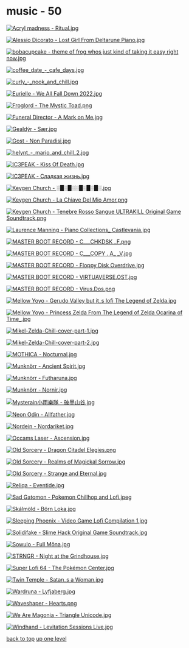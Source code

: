 # music - 50
[![Acryl madness - Ritual.jpg](https://raw.githubusercontent.com/buckmanc/Wallpapers/main/mobile/music/Acryl%20madness%20-%20Ritual.jpg "Acryl madness - Ritual.jpg")](https://raw.githubusercontent.com/buckmanc/Wallpapers/main/mobile/music/Acryl%20madness%20-%20Ritual.jpg)

[![Alessio Dicorato - Lost Girl _From _Deltarune__ _Piano_.jpg](https://raw.githubusercontent.com/buckmanc/Wallpapers/main/mobile/music/Alessio%20Dicorato%20-%20Lost%20Girl%20_From%20_Deltarune__%20_Piano_.jpg "Alessio Dicorato - Lost Girl _From _Deltarune__ _Piano_.jpg")](https://raw.githubusercontent.com/buckmanc/Wallpapers/main/mobile/music/Alessio%20Dicorato%20-%20Lost%20Girl%20_From%20_Deltarune__%20_Piano_.jpg)

[![bobacupcake - theme of frog whos just kind of taking it easy right now.jpg](https://raw.githubusercontent.com/buckmanc/Wallpapers/main/mobile/music/bobacupcake%20-%20theme%20of%20frog%20whos%20just%20kind%20of%20taking%20it%20easy%20right%20now.jpg "bobacupcake - theme of frog whos just kind of taking it easy right now.jpg")](https://raw.githubusercontent.com/buckmanc/Wallpapers/main/mobile/music/bobacupcake%20-%20theme%20of%20frog%20whos%20just%20kind%20of%20taking%20it%20easy%20right%20now.jpg)

[![coffee_date_-_cafe_days.jpg](https://raw.githubusercontent.com/buckmanc/Wallpapers/main/mobile/music/coffee_date_-_cafe_days.jpg "coffee_date_-_cafe_days.jpg")](https://raw.githubusercontent.com/buckmanc/Wallpapers/main/mobile/music/coffee_date_-_cafe_days.jpg)

[![curly_-_nook_and_chill.jpg](https://raw.githubusercontent.com/buckmanc/Wallpapers/main/mobile/music/curly_-_nook_and_chill.jpg "curly_-_nook_and_chill.jpg")](https://raw.githubusercontent.com/buckmanc/Wallpapers/main/mobile/music/curly_-_nook_and_chill.jpg)

[![Eurielle - We All Fall Down 2022.jpg](https://raw.githubusercontent.com/buckmanc/Wallpapers/main/mobile/music/Eurielle%20-%20We%20All%20Fall%20Down%202022.jpg "Eurielle - We All Fall Down 2022.jpg")](https://raw.githubusercontent.com/buckmanc/Wallpapers/main/mobile/music/Eurielle%20-%20We%20All%20Fall%20Down%202022.jpg)

[![Froglord - The Mystic Toad.png](https://raw.githubusercontent.com/buckmanc/Wallpapers/main/mobile/music/Froglord%20-%20The%20Mystic%20Toad.png "Froglord - The Mystic Toad.png")](https://raw.githubusercontent.com/buckmanc/Wallpapers/main/mobile/music/Froglord%20-%20The%20Mystic%20Toad.png)

[![Funeral Director - A Mark on Me.jpg](https://raw.githubusercontent.com/buckmanc/Wallpapers/main/mobile/music/Funeral%20Director%20-%20A%20Mark%20on%20Me.jpg "Funeral Director - A Mark on Me.jpg")](https://raw.githubusercontent.com/buckmanc/Wallpapers/main/mobile/music/Funeral%20Director%20-%20A%20Mark%20on%20Me.jpg)

[![Gealdýr - Sær.jpg](https://raw.githubusercontent.com/buckmanc/Wallpapers/main/mobile/music/Gealdýr%20-%20Sær.jpg "Gealdýr - Sær.jpg")](https://raw.githubusercontent.com/buckmanc/Wallpapers/main/mobile/music/Gealdýr%20-%20Sær.jpg)

[![Gost - Non Paradisi.jpg](https://raw.githubusercontent.com/buckmanc/Wallpapers/main/mobile/music/Gost%20-%20Non%20Paradisi.jpg "Gost - Non Paradisi.jpg")](https://raw.githubusercontent.com/buckmanc/Wallpapers/main/mobile/music/Gost%20-%20Non%20Paradisi.jpg)

[![helynt_-_mario_and_chill_2.jpg](https://raw.githubusercontent.com/buckmanc/Wallpapers/main/mobile/music/helynt_-_mario_and_chill_2.jpg "helynt_-_mario_and_chill_2.jpg")](https://raw.githubusercontent.com/buckmanc/Wallpapers/main/mobile/music/helynt_-_mario_and_chill_2.jpg)

[![IC3PEAK - Kiss Of Death.jpg](https://raw.githubusercontent.com/buckmanc/Wallpapers/main/mobile/music/IC3PEAK%20-%20Kiss%20Of%20Death.jpg "IC3PEAK - Kiss Of Death.jpg")](https://raw.githubusercontent.com/buckmanc/Wallpapers/main/mobile/music/IC3PEAK%20-%20Kiss%20Of%20Death.jpg)

[![IC3PEAK - Сладкая жизнь.jpg](https://raw.githubusercontent.com/buckmanc/Wallpapers/main/mobile/music/IC3PEAK%20-%20Сладкая%20жизнь.jpg "IC3PEAK - Сладкая жизнь.jpg")](https://raw.githubusercontent.com/buckmanc/Wallpapers/main/mobile/music/IC3PEAK%20-%20Сладкая%20жизнь.jpg)

[![Keygen Church - ░█░█░░█░█░█░.jpg](https://raw.githubusercontent.com/buckmanc/Wallpapers/main/mobile/music/Keygen%20Church%20-%20░█░█░░█░█░█░.jpg "Keygen Church - ░█░█░░█░█░█░.jpg")](https://raw.githubusercontent.com/buckmanc/Wallpapers/main/mobile/music/Keygen%20Church%20-%20░█░█░░█░█░█░.jpg)

[![Keygen Church - La Chiave Del Mio Amor.png](https://raw.githubusercontent.com/buckmanc/Wallpapers/main/mobile/music/Keygen%20Church%20-%20La%20Chiave%20Del%20Mio%20Amor.png "Keygen Church - La Chiave Del Mio Amor.png")](https://raw.githubusercontent.com/buckmanc/Wallpapers/main/mobile/music/Keygen%20Church%20-%20La%20Chiave%20Del%20Mio%20Amor.png)

[![Keygen Church - Tenebre Rosso Sangue _ULTRAKILL Original Game Soundtrack_.png](https://raw.githubusercontent.com/buckmanc/Wallpapers/main/mobile/music/Keygen%20Church%20-%20Tenebre%20Rosso%20Sangue%20_ULTRAKILL%20Original%20Game%20Soundtrack_.png "Keygen Church - Tenebre Rosso Sangue _ULTRAKILL Original Game Soundtrack_.png")](https://raw.githubusercontent.com/buckmanc/Wallpapers/main/mobile/music/Keygen%20Church%20-%20Tenebre%20Rosso%20Sangue%20_ULTRAKILL%20Original%20Game%20Soundtrack_.png)

[![Laurence Manning - Piano Collections_ Castlevania.jpg](https://raw.githubusercontent.com/buckmanc/Wallpapers/main/mobile/music/Laurence%20Manning%20-%20Piano%20Collections_%20Castlevania.jpg "Laurence Manning - Piano Collections_ Castlevania.jpg")](https://raw.githubusercontent.com/buckmanc/Wallpapers/main/mobile/music/Laurence%20Manning%20-%20Piano%20Collections_%20Castlevania.jpg)

[![MASTER BOOT RECORD - C​__​​_CHKDSK _F.png](https://raw.githubusercontent.com/buckmanc/Wallpapers/main/mobile/music/MASTER%20BOOT%20RECORD%20-%20C​__​​_CHKDSK%20_F.png "MASTER BOOT RECORD - C​__​​_CHKDSK _F.png")](https://raw.githubusercontent.com/buckmanc/Wallpapers/main/mobile/music/MASTER%20BOOT%20RECORD%20-%20C​__​​_CHKDSK%20_F.png)

[![MASTER BOOT RECORD - C___COPY _._ A_ _V.jpg](https://raw.githubusercontent.com/buckmanc/Wallpapers/main/mobile/music/MASTER%20BOOT%20RECORD%20-%20C___COPY%20_._%20A_%20_V.jpg "MASTER BOOT RECORD - C___COPY _._ A_ _V.jpg")](https://raw.githubusercontent.com/buckmanc/Wallpapers/main/mobile/music/MASTER%20BOOT%20RECORD%20-%20C___COPY%20_._%20A_%20_V.jpg)

[![MASTER BOOT RECORD - Floppy Disk Overdrive.jpg](https://raw.githubusercontent.com/buckmanc/Wallpapers/main/mobile/music/MASTER%20BOOT%20RECORD%20-%20Floppy%20Disk%20Overdrive.jpg "MASTER BOOT RECORD - Floppy Disk Overdrive.jpg")](https://raw.githubusercontent.com/buckmanc/Wallpapers/main/mobile/music/MASTER%20BOOT%20RECORD%20-%20Floppy%20Disk%20Overdrive.jpg)

[![MASTER BOOT RECORD - VIRTUAVERSE.OST.jpg](https://raw.githubusercontent.com/buckmanc/Wallpapers/main/mobile/music/MASTER%20BOOT%20RECORD%20-%20VIRTUAVERSE.OST.jpg "MASTER BOOT RECORD - VIRTUAVERSE.OST.jpg")](https://raw.githubusercontent.com/buckmanc/Wallpapers/main/mobile/music/MASTER%20BOOT%20RECORD%20-%20VIRTUAVERSE.OST.jpg)

[![MASTER BOOT RECORD - Virus.Dos.png](https://raw.githubusercontent.com/buckmanc/Wallpapers/main/mobile/music/MASTER%20BOOT%20RECORD%20-%20Virus.Dos.png "MASTER BOOT RECORD - Virus.Dos.png")](https://raw.githubusercontent.com/buckmanc/Wallpapers/main/mobile/music/MASTER%20BOOT%20RECORD%20-%20Virus.Dos.png)

[![Mellow Yoyo - Gerudo Valley but it_s lofi _The Legend of Zelda_.jpg](https://raw.githubusercontent.com/buckmanc/Wallpapers/main/mobile/music/Mellow%20Yoyo%20-%20Gerudo%20Valley%20but%20it_s%20lofi%20_The%20Legend%20of%20Zelda_.jpg "Mellow Yoyo - Gerudo Valley but it_s lofi _The Legend of Zelda_.jpg")](https://raw.githubusercontent.com/buckmanc/Wallpapers/main/mobile/music/Mellow%20Yoyo%20-%20Gerudo%20Valley%20but%20it_s%20lofi%20_The%20Legend%20of%20Zelda_.jpg)

[![Mellow Yoyo - Princess Zelda _From _The Legend of Zelda_ Ocarina of Time__.jpg](https://raw.githubusercontent.com/buckmanc/Wallpapers/main/mobile/music/Mellow%20Yoyo%20-%20Princess%20Zelda%20_From%20_The%20Legend%20of%20Zelda_%20Ocarina%20of%20Time__.jpg "Mellow Yoyo - Princess Zelda _From _The Legend of Zelda_ Ocarina of Time__.jpg")](https://raw.githubusercontent.com/buckmanc/Wallpapers/main/mobile/music/Mellow%20Yoyo%20-%20Princess%20Zelda%20_From%20_The%20Legend%20of%20Zelda_%20Ocarina%20of%20Time__.jpg)

[![Mikel-Zelda-Chill-cover-part-1.jpg](https://raw.githubusercontent.com/buckmanc/Wallpapers/main/mobile/music/Mikel-Zelda-Chill-cover-part-1.jpg "Mikel-Zelda-Chill-cover-part-1.jpg")](https://raw.githubusercontent.com/buckmanc/Wallpapers/main/mobile/music/Mikel-Zelda-Chill-cover-part-1.jpg)

[![Mikel-Zelda-Chill-cover-part-2.jpg](https://raw.githubusercontent.com/buckmanc/Wallpapers/main/mobile/music/Mikel-Zelda-Chill-cover-part-2.jpg "Mikel-Zelda-Chill-cover-part-2.jpg")](https://raw.githubusercontent.com/buckmanc/Wallpapers/main/mobile/music/Mikel-Zelda-Chill-cover-part-2.jpg)

[![MOTHICA - Nocturnal.jpg](https://raw.githubusercontent.com/buckmanc/Wallpapers/main/mobile/music/MOTHICA%20-%20Nocturnal.jpg "MOTHICA - Nocturnal.jpg")](https://raw.githubusercontent.com/buckmanc/Wallpapers/main/mobile/music/MOTHICA%20-%20Nocturnal.jpg)

[![Munknörr - Ancient Spirit.jpg](https://raw.githubusercontent.com/buckmanc/Wallpapers/main/mobile/music/Munknörr%20-%20Ancient%20Spirit.jpg "Munknörr - Ancient Spirit.jpg")](https://raw.githubusercontent.com/buckmanc/Wallpapers/main/mobile/music/Munknörr%20-%20Ancient%20Spirit.jpg)

[![Munknörr - Futharuna.jpg](https://raw.githubusercontent.com/buckmanc/Wallpapers/main/mobile/music/Munknörr%20-%20Futharuna.jpg "Munknörr - Futharuna.jpg")](https://raw.githubusercontent.com/buckmanc/Wallpapers/main/mobile/music/Munknörr%20-%20Futharuna.jpg)

[![Munknörr - Nornir.jpg](https://raw.githubusercontent.com/buckmanc/Wallpapers/main/mobile/music/Munknörr%20-%20Nornir.jpg "Munknörr - Nornir.jpg")](https://raw.githubusercontent.com/buckmanc/Wallpapers/main/mobile/music/Munknörr%20-%20Nornir.jpg)

[![Mysterain小雨樂隊 - 破墨山谷.jpg](https://raw.githubusercontent.com/buckmanc/Wallpapers/main/mobile/music/Mysterain小雨樂隊%20-%20破墨山谷.jpg "Mysterain小雨樂隊 - 破墨山谷.jpg")](https://raw.githubusercontent.com/buckmanc/Wallpapers/main/mobile/music/Mysterain小雨樂隊%20-%20破墨山谷.jpg)

[![Neon Odin - Allfather.jpg](https://raw.githubusercontent.com/buckmanc/Wallpapers/main/mobile/music/Neon%20Odin%20-%20Allfather.jpg "Neon Odin - Allfather.jpg")](https://raw.githubusercontent.com/buckmanc/Wallpapers/main/mobile/music/Neon%20Odin%20-%20Allfather.jpg)

[![Nordein - Nordariket.jpg](https://raw.githubusercontent.com/buckmanc/Wallpapers/main/mobile/music/Nordein%20-%20Nordariket.jpg "Nordein - Nordariket.jpg")](https://raw.githubusercontent.com/buckmanc/Wallpapers/main/mobile/music/Nordein%20-%20Nordariket.jpg)

[![Occams Laser - Ascension.jpg](https://raw.githubusercontent.com/buckmanc/Wallpapers/main/mobile/music/Occams%20Laser%20-%20Ascension.jpg "Occams Laser - Ascension.jpg")](https://raw.githubusercontent.com/buckmanc/Wallpapers/main/mobile/music/Occams%20Laser%20-%20Ascension.jpg)

[![Old Sorcery - Dragon Citadel Elegies.png](https://raw.githubusercontent.com/buckmanc/Wallpapers/main/mobile/music/Old%20Sorcery%20-%20Dragon%20Citadel%20Elegies.png "Old Sorcery - Dragon Citadel Elegies.png")](https://raw.githubusercontent.com/buckmanc/Wallpapers/main/mobile/music/Old%20Sorcery%20-%20Dragon%20Citadel%20Elegies.png)

[![Old Sorcery - Realms of Magickal Sorrow.jpg](https://raw.githubusercontent.com/buckmanc/Wallpapers/main/mobile/music/Old%20Sorcery%20-%20Realms%20of%20Magickal%20Sorrow.jpg "Old Sorcery - Realms of Magickal Sorrow.jpg")](https://raw.githubusercontent.com/buckmanc/Wallpapers/main/mobile/music/Old%20Sorcery%20-%20Realms%20of%20Magickal%20Sorrow.jpg)

[![Old Sorcery - Strange and Eternal.jpg](https://raw.githubusercontent.com/buckmanc/Wallpapers/main/mobile/music/Old%20Sorcery%20-%20Strange%20and%20Eternal.jpg "Old Sorcery - Strange and Eternal.jpg")](https://raw.githubusercontent.com/buckmanc/Wallpapers/main/mobile/music/Old%20Sorcery%20-%20Strange%20and%20Eternal.jpg)

[![Reliqa - Eventide.jpg](https://raw.githubusercontent.com/buckmanc/Wallpapers/main/mobile/music/Reliqa%20-%20Eventide.jpg "Reliqa - Eventide.jpg")](https://raw.githubusercontent.com/buckmanc/Wallpapers/main/mobile/music/Reliqa%20-%20Eventide.jpg)

[![Sad Gatomon - Pokemon Chillhop and Lofi.jpeg](https://raw.githubusercontent.com/buckmanc/Wallpapers/main/mobile/music/Sad%20Gatomon%20-%20Pokemon%20Chillhop%20and%20Lofi.jpeg "Sad Gatomon - Pokemon Chillhop and Lofi.jpeg")](https://raw.githubusercontent.com/buckmanc/Wallpapers/main/mobile/music/Sad%20Gatomon%20-%20Pokemon%20Chillhop%20and%20Lofi.jpeg)

[![Skálmöld - Börn Loka.jpg](https://raw.githubusercontent.com/buckmanc/Wallpapers/main/mobile/music/Skálmöld%20-%20Börn%20Loka.jpg "Skálmöld - Börn Loka.jpg")](https://raw.githubusercontent.com/buckmanc/Wallpapers/main/mobile/music/Skálmöld%20-%20Börn%20Loka.jpg)

[![Sleeping Phoenix - Video Game Lofi Compilation 1.jpg](https://raw.githubusercontent.com/buckmanc/Wallpapers/main/mobile/music/Sleeping%20Phoenix%20-%20Video%20Game%20Lofi%20Compilation%201.jpg "Sleeping Phoenix - Video Game Lofi Compilation 1.jpg")](https://raw.githubusercontent.com/buckmanc/Wallpapers/main/mobile/music/Sleeping%20Phoenix%20-%20Video%20Game%20Lofi%20Compilation%201.jpg)

[![Solidifake - Slime Hack _Original Game Soundtrack_.jpg](https://raw.githubusercontent.com/buckmanc/Wallpapers/main/mobile/music/Solidifake%20-%20Slime%20Hack%20_Original%20Game%20Soundtrack_.jpg "Solidifake - Slime Hack _Original Game Soundtrack_.jpg")](https://raw.githubusercontent.com/buckmanc/Wallpapers/main/mobile/music/Solidifake%20-%20Slime%20Hack%20_Original%20Game%20Soundtrack_.jpg)

[![Sowulo - Full Mōna.jpg](https://raw.githubusercontent.com/buckmanc/Wallpapers/main/mobile/music/Sowulo%20-%20Full%20Mōna.jpg "Sowulo - Full Mōna.jpg")](https://raw.githubusercontent.com/buckmanc/Wallpapers/main/mobile/music/Sowulo%20-%20Full%20Mōna.jpg)

[![STRNGR - Night at the Grindhouse.jpg](https://raw.githubusercontent.com/buckmanc/Wallpapers/main/mobile/music/STRNGR%20-%20Night%20at%20the%20Grindhouse.jpg "STRNGR - Night at the Grindhouse.jpg")](https://raw.githubusercontent.com/buckmanc/Wallpapers/main/mobile/music/STRNGR%20-%20Night%20at%20the%20Grindhouse.jpg)

[![Super Lofi 64 - The Pokémon Center.jpg](https://raw.githubusercontent.com/buckmanc/Wallpapers/main/mobile/music/Super%20Lofi%2064%20-%20The%20Pokémon%20Center.jpg "Super Lofi 64 - The Pokémon Center.jpg")](https://raw.githubusercontent.com/buckmanc/Wallpapers/main/mobile/music/Super%20Lofi%2064%20-%20The%20Pokémon%20Center.jpg)

[![Twin Temple - Satan_s a Woman.jpg](https://raw.githubusercontent.com/buckmanc/Wallpapers/main/mobile/music/Twin%20Temple%20-%20Satan_s%20a%20Woman.jpg "Twin Temple - Satan_s a Woman.jpg")](https://raw.githubusercontent.com/buckmanc/Wallpapers/main/mobile/music/Twin%20Temple%20-%20Satan_s%20a%20Woman.jpg)

[![Wardruna - Lyfjaberg.jpg](https://raw.githubusercontent.com/buckmanc/Wallpapers/main/mobile/music/Wardruna%20-%20Lyfjaberg.jpg "Wardruna - Lyfjaberg.jpg")](https://raw.githubusercontent.com/buckmanc/Wallpapers/main/mobile/music/Wardruna%20-%20Lyfjaberg.jpg)

[![Waveshaper - Hearts.png](https://raw.githubusercontent.com/buckmanc/Wallpapers/main/mobile/music/Waveshaper%20-%20Hearts.png "Waveshaper - Hearts.png")](https://raw.githubusercontent.com/buckmanc/Wallpapers/main/mobile/music/Waveshaper%20-%20Hearts.png)

[![We Are Magonia - Triangle Unicode.jpg](https://raw.githubusercontent.com/buckmanc/Wallpapers/main/mobile/music/We%20Are%20Magonia%20-%20Triangle%20Unicode.jpg "We Are Magonia - Triangle Unicode.jpg")](https://raw.githubusercontent.com/buckmanc/Wallpapers/main/mobile/music/We%20Are%20Magonia%20-%20Triangle%20Unicode.jpg)

[![Windhand - Levitation Sessions _Live_.jpg](https://raw.githubusercontent.com/buckmanc/Wallpapers/main/mobile/music/Windhand%20-%20Levitation%20Sessions%20_Live_.jpg "Windhand - Levitation Sessions _Live_.jpg")](https://raw.githubusercontent.com/buckmanc/Wallpapers/main/mobile/music/Windhand%20-%20Levitation%20Sessions%20_Live_.jpg)



[back to top](#)
[up one level](/mobile/README.MD)
